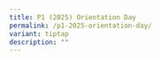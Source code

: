 ```yaml
---
title: P1 (2025) Orientation Day
permalink: /p1-2025-orientation-day/
variant: tiptap
description: ""
---
```

